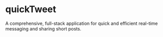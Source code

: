 # quickTweet
A comprehensive, full-stack application for quick and efficient real-time messaging and sharing short posts.

